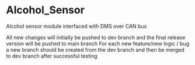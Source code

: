 # Alcohol_Sensor
Alcohol sensor module interfaced with DMS over CAN bus


All new changes will initially be pushed to dev branch and the final release version will be pushed to main branch
For each new feature/new logic / bug a new branch should be created from the dev branch and then be merged to dev branch after successful testing

